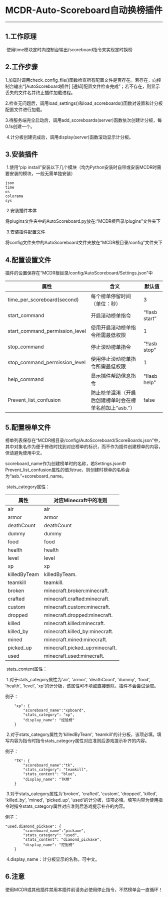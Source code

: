 # MCDR-Auto-Scoreboard自动换榜插件

------

## 1.工作原理

​	使用time模块定时向控制台输出/scoreboard指令来实现定时换榜

## 2.工作步骤

​	1.加载时调用check_config_file()函数检查所有配置文件是否存在。若存在，向控制台输出“[AutoScoreboard插件] [通知]配置文件检查完成”；若不存在，则显示丢失的文件名并终止插件加载进程。

​	2.检查无问题后，调用load_settings()和load_scoreboards()函数对设置和计分板配置文件进行加载。

​	3.待服务端完全启动后，调用add_scoreboards(server)函数依次创建计分板，每0.1s创建一个。

​	4.计分板创建完成后，调用display(server)函数滚动显示计分板。

## 3.安装插件

​	1.使用“pip install”安装以下几个模块（均为Python安装时自带或安装MCDR时需要安装的模块，一般无需单独安装）

```
json
time
os
colorama
sys
```

​	2.安装插件本体

​		将plugins文件夹中的AutoScoreboard.py放在:“MCDR根目录/plugins”文件夹下

​	3.安装插件配置文件

​		将config文件夹中的AutoScoreboard文件夹放在“MCDR根目录/config”文件夹下

## 4.配置设置文件

​	插件的设置保存在“MCDR根目录/config/AutoScoreboard/Settings.json”中

| 属性                           | 含义                                                   | 默认值        |
| ------------------------------ | ------------------------------------------------------ | ------------- |
| time_per_scoreboard(second)    | 每个榜单停留时间（单位：秒）                           | 3             |
| start_command                  | 开启滚动榜单指令                                       | “!!asb start” |
| start_command_permission_level | 使用开启滚动榜单指令所需最低权限                       | 1             |
| stop_command                   | 停止滚动榜单指令                                       | "!!asb stop"  |
| stop_command_permission_level  | 使用停止滚动榜单指令所需最低权限                       | 1             |
| help_command                   | 显示插件帮助信息指令                                   | "!!asb help"  |
| Prevent_list_confusion         | 防止榜单混淆（开启后创建榜单时会在榜单名前加上“asb.”） | false         |

## 5.配置榜单文件

​	榜单列表保存在“MCDR根目录/config/AutoScoreboard/ScoreBoards.json”中，其中对象名作为便于修改时找到对应榜单的标识，而不作为插件创建榜单的内容，但请避免使用中文。

​	scoreboard_name作为创建榜单时的名称，若Settings.json中Prevent_list_confusion属性的值为true，则创建时榜单的名称会为“asb.”+scoreboard_name。

​	stats_category属性：

| 属性         | 对应Minecraft中的准则          |
| ------------ | ------------------------------ |
| air          | air                            |
| armor        | armor                          |
| deathCount   | deathCount                     |
| dummy        | dummy                          |
| food         | food                           |
| health       | health                         |
| level        | level                          |
| xp           | xp                             |
| killedByTeam | killedByTeam.                  |
| teamkill     | teamkill.                      |
| broken       | minecraft.broken:minecraft.    |
| crafted      | minecraft.crafted:minecraft.   |
| custom       | minecraft.custom:minecraft.    |
| dropped      | minecraft.dropped:minecraft.   |
| killed       | minecraft.killed:minecraft.    |
| killed_by    | minecraft.killed_by:minecraft. |
| mined        | minecraft.mined:minecraft.     |
| picked_up    | minecraft.picked_up:minecraft. |
| used         | minecraft.used:minecraft.      |

​	stats_content属性：

​		1.对于stats_category属性为'air', 'armor', 'deathCount', 'dummy', 'food', 'health', 'level', 'xp'的计分板，该属性可不填或直接删除，插件不会尝试读取。

例子：

```
    "xp": {
        "scoreboard_name":"xpboard",
        "stats_category": "xp",
        "display_name": "经验榜"
    }
```

​		2.对于stats_category属性为'killedByTeam', 'teamkill'的计分板，该项必填。填写内容为指令时指令stats_category属性对应准则后游戏提示补齐的内容。

例子：

```
    "TK": {
        "scoreboard_name":"tk",
        "stats_category": "teamkill",
        "stats_content": "blue",
        "display_name": "TK榜"
    }
```

​		3.对于stats_category属性为'broken', 'crafted', 'custom', 'dropped', 'killed', 'killed_by', 'mined', 'picked_up', 'used'的计分板，该项必填。填写内容为使用指令时指令stats_category属性对应准则后游戏提示补齐的内容。

例子：

```
"used.diamond_pickaxe": {
        "scoreboard_name":"pickaxe",
        "stats_category": "used",
        "stats_content": "diamond_pickaxe",
        "display_name": "挖掘榜"
    }
```

​		4.display_name：计分板显示的名称，可中文。

## 6.注意

​	使用MCDR或其他插件禁用本插件前请务必使用停止指令，不然榜单会一直循环！